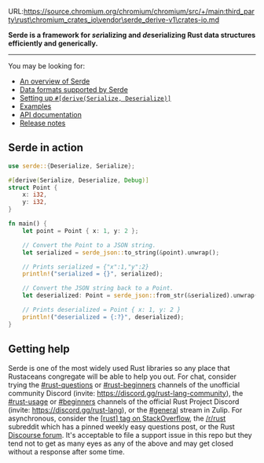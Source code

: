 URL:https://source.chromium.org/chromium/chromium/src/+/main:third_party\rust\chromium_crates_io\vendor\serde_derive-v1\crates-io.md
<!-- Serde readme rendered on crates.io -->

**Serde is a framework for *ser*ializing and *de*serializing Rust data structures efficiently and generically.**

---

You may be looking for:

- [An overview of Serde](https://serde.rs/)
- [Data formats supported by Serde](https://serde.rs/#data-formats)
- [Setting up `#[derive(Serialize, Deserialize)]`](https://serde.rs/derive.html)
- [Examples](https://serde.rs/examples.html)
- [API documentation](https://docs.rs/serde)
- [Release notes](https://github.com/serde-rs/serde/releases)

## Serde in action

```rust
use serde::{Deserialize, Serialize};

#[derive(Serialize, Deserialize, Debug)]
struct Point {
    x: i32,
    y: i32,
}

fn main() {
    let point = Point { x: 1, y: 2 };

    // Convert the Point to a JSON string.
    let serialized = serde_json::to_string(&point).unwrap();

    // Prints serialized = {"x":1,"y":2}
    println!("serialized = {}", serialized);

    // Convert the JSON string back to a Point.
    let deserialized: Point = serde_json::from_str(&serialized).unwrap();

    // Prints deserialized = Point { x: 1, y: 2 }
    println!("deserialized = {:?}", deserialized);
}
```

## Getting help

Serde is one of the most widely used Rust libraries so any place that Rustaceans
congregate will be able to help you out. For chat, consider trying the
[#rust-questions] or [#rust-beginners] channels of the unofficial community
Discord (invite: <https://discord.gg/rust-lang-community>), the [#rust-usage]
or [#beginners] channels of the official Rust Project Discord (invite:
<https://discord.gg/rust-lang>), or the [#general][zulip] stream in Zulip. For
asynchronous, consider the [\[rust\] tag on StackOverflow][stackoverflow], the
[/r/rust] subreddit which has a pinned weekly easy questions post, or the Rust
[Discourse forum][discourse]. It's acceptable to file a support issue in this
repo but they tend not to get as many eyes as any of the above and may get
closed without a response after some time.

[#rust-questions]: https://discord.com/channels/273534239310479360/274215136414400513
[#rust-beginners]: https://discord.com/channels/273534239310479360/273541522815713281
[#rust-usage]: https://discord.com/channels/442252698964721669/443150878111694848
[#beginners]: https://discord.com/channels/442252698964721669/448238009733742612
[zulip]: https://rust-lang.zulipchat.com/#narrow/stream/122651-general
[stackoverflow]: https://stackoverflow.com/questions/tagged/rust
[/r/rust]: https://www.reddit.com/r/rust
[discourse]: https://users.rust-lang.org
